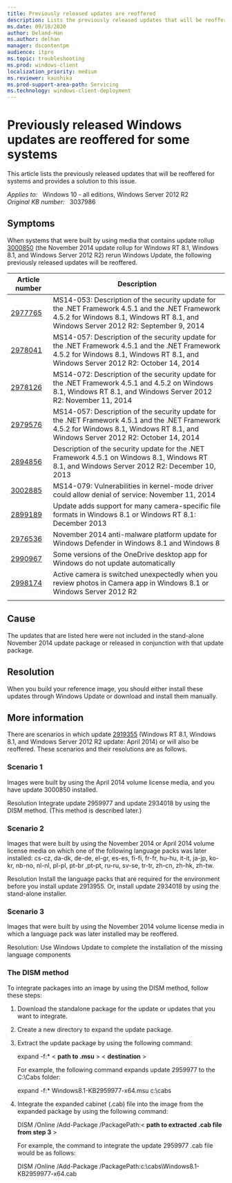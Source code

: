 ```yaml
---
title: Previously released updates are reoffered
description: Lists the previously released updates that will be reoffered for systems that were built by using media that contains the November 2014 update rollup for Windows RT 8.1, Windows 8.1, and Windows Server 2012 R2.
ms.date: 09/18/2020
author: Deland-Han
ms.author: delhan
manager: dscontentpm
audience: itpro
ms.topic: troubleshooting
ms.prod: windows-client
localization_priority: medium
ms.reviewer: kaushika
ms.prod-support-area-path: Servicing
ms.technology: windows-client-deployment
---
```

# Previously released Windows updates are reoffered for some systems

This article lists the previously released updates that will be reoffered for systems and provides a solution to this issue.

_Applies to:_ &nbsp; Windows 10 - all editions, Windows Server 2012 R2  
_Original KB number:_ &nbsp; 3037986

## Symptoms

When systems that were built by using media that contains update rollup [3000850](https://support.microsoft.com/help/3000850?wa=wsignin1.0) (the November 2014 update rollup for Windows RT 8.1, Windows 8.1, and Windows Server 2012 R2) rerun Windows Update, the following previously released updates will be reoffered.

| Article number| Description |
|---|---|
| [2977765](https://support.microsoft.com/help/2977765)|MS14-053: Description of the security update for the .NET Framework 4.5.1 and the .NET Framework 4.5.2 for Windows 8.1, Windows RT 8.1, and Windows Server 2012 R2: September 9, 2014|
| [2978041](https://support.microsoft.com/help/2978041)|MS14-057: Description of the security update for the .NET Framework 4.5.1 and the .NET Framework 4.5.2 for Windows 8.1, Windows RT 8.1, and Windows Server 2012 R2: October 14, 2014|
| [2978126](https://support.microsoft.com/help/2978126)|MS14-072: Description of the security update for the .NET Framework 4.5.1 and 4.5.2 on Windows 8.1, Windows RT 8.1, and Windows Server 2012 R2: November 11, 2014|
| [2979576](https://support.microsoft.com/help/2979576)|MS14-057: Description of the security update for the .NET Framework 4.5.1 and the .NET Framework 4.5.2 for Windows 8.1, Windows RT 8.1, and Windows Server 2012 R2: October 14, 2014|
| [2894856](https://support.microsoft.com/help/2894856)|Description of the security update for the .NET Framework 4.5.1 on Windows 8.1, Windows RT 8.1, and Windows Server 2012 R2: December 10, 2013|
| [3002885](https://support.microsoft.com/help/3002885)|MS14-079: Vulnerabilities in kernel-mode driver could allow denial of service: November 11, 2014|
| [2899189](https://support.microsoft.com/help/2899189)|Update adds support for many camera-specific file formats in Windows 8.1 or Windows RT 8.1: December 2013|
| [2976536](https://support.microsoft.com/help/2976536)|November 2014 anti-malware platform update for Windows Defender in Windows 8.1 and Windows 8|
| [2990967](https://support.microsoft.com/help/2990967)|Some versions of the OneDrive desktop app for Windows do not update automatically|
| [2998174](https://support.microsoft.com/help/2998174)|Active camera is switched unexpectedly when you review photos in Camera app in Windows 8.1 or Windows Server 2012 R2|
|||

## Cause

The updates that are listed here were not included in the stand-alone November 2014 update package or released in conjunction with that update package.

## Resolution

When you build your reference image, you should either install these updates through Windows Update or download and install them manually.

## More information

There are scenarios in which update [2919355](https://support.microsoft.com/help/2919355)  (Windows RT 8.1, Windows 8.1, and Windows Server 2012 R2 update: April 2014) or will also be reoffered. These scenarios and their resolutions are as follows.

### Scenario 1

Images were built by using the April 2014 volume license media, and you have update 3000850 installed.

Resolution Integrate update 2959977 and update 2934018 by using the DISM method. (This method is described later.)

### Scenario 2

Images that were built by using the November 2014 or April 2014 volume license media on which one of the following language packs was later installed: cs-cz, da-dk, de-de, el-gr, es-es, fi-fi, fr-fr, hu-hu, it-it, ja-jp, ko-kr, nb-no, nl-nl, pl-pl, pt-br ,pt-pt, ru-ru, sv-se, tr-tr, zh-cn, zh-hk, zh-tw.

Resolution Install the language packs that are required for the environment before you install update 2913955. Or, install update 2934018 by using the stand-alone installer.

### Scenario 3

Images that were built by using the November 2014 volume license media in which a language pack was later installed may be reoffered.

Resolution: Use Windows Update to complete the installation of the missing language components

### The DISM method

To integrate packages into an image by using the DISM method, follow these steps:

1. Download the standalone package for the update or updates that you want to integrate.
2. Create a new directory to expand the update package.
3. Extract the update package by using the following command:

    expand -f:* < **path to .msu** > < **destination** > 

    For example, the following command expands update 2959977 to the C:\Cabs folder:

    expand -f:* Windows8.1-KB2959977-x64.msu c:\cabs 

4. Integrate the expanded cabinet (.cab) file into the image from the expanded package by using the following command:

    DISM /Online /Add-Package /PackagePath:< **path to extracted .cab file from step 3** > 
    
    For example, the command to integrate the update 2959977 .cab file would be as follows:
    
    DISM /Online /Add-Package /PackagePath:c:\cabs\Windows8.1-KB2959977-x64.cab 
